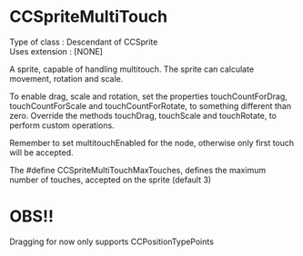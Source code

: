 CCSpriteMultiTouch
==================

Type of class  : Descendant of CCSprite  
Uses extension : [NONE]  

A sprite, capable of handling multitouch. The sprite can calculate movement, rotation and scale.

To enable drag, scale and rotation, set the properties touchCountForDrag, touchCountForScale and touchCountForRotate, to something different than zero. Override the methods touchDrag, touchScale and touchRotate, to perform custom operations.  

Remember to set multitouchEnabled for the node, otherwise only first touch will be accepted.

The #define CCSpriteMultiTouchMaxTouches, defines the maximum number of touches, accepted on the sprite (default 3)

OBS!!
=====  
Dragging for now only supports CCPositionTypePoints
